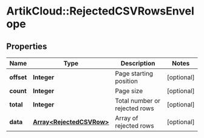 # ArtikCloud::RejectedCSVRowsEnvelope

## Properties
Name | Type | Description | Notes
------------ | ------------- | ------------- | -------------
**offset** | **Integer** | Page starting position | [optional] 
**count** | **Integer** | Page size | [optional] 
**total** | **Integer** | Total number or rejected rows | [optional] 
**data** | [**Array&lt;RejectedCSVRow&gt;**](RejectedCSVRow.md) | Array of rejected rows | [optional] 


